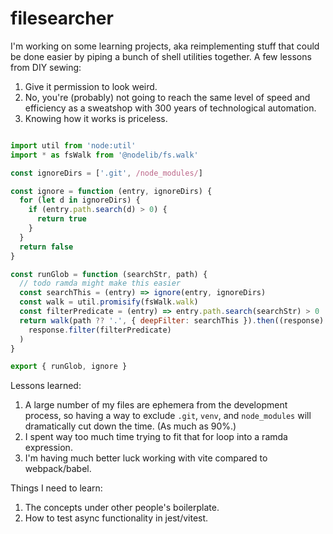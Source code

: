 # filesearcher

I'm working on some learning projects, aka reimplementing stuff that could be done easier by piping a bunch of shell utilities together. A few lessons from DIY sewing:

1. Give it permission to look weird.
2. No, you're (probably) not going to reach the same level of speed and efficiency as a sweatshop with 300 years of technological automation.
3. Knowing how it works is priceless.

```JavaScript

import util from 'node:util'
import * as fsWalk from '@nodelib/fs.walk'

const ignoreDirs = ['.git', /node_modules/]

const ignore = function (entry, ignoreDirs) {
  for (let d in ignoreDirs) {
    if (entry.path.search(d) > 0) {
      return true
    }
  }
  return false
}

const runGlob = function (searchStr, path) {
  // todo ramda might make this easier
  const searchThis = (entry) => ignore(entry, ignoreDirs)
  const walk = util.promisify(fsWalk.walk)
  const filterPredicate = (entry) => entry.path.search(searchStr) > 0
  return walk(path ?? '.', { deepFilter: searchThis }).then((response) =>
    response.filter(filterPredicate)
  )
}

export { runGlob, ignore }
```

Lessons learned:

1. A large number of my files are ephemera from the development process, so having a way to exclude `.git`, `venv`, and `node_modules` will dramatically cut down the time. (As much as 90%.)
2. I spent way too much time trying to fit that for loop into a ramda expression.
3. I'm having much better luck working with vite compared to webpack/babel.

Things I need to learn:

1. The concepts under other people's boilerplate.
2. How to test async functionality in jest/vitest.
